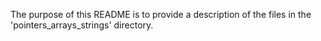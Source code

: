 The purpose of this README is to provide a description of the files in the 'pointers_arrays_strings' directory.